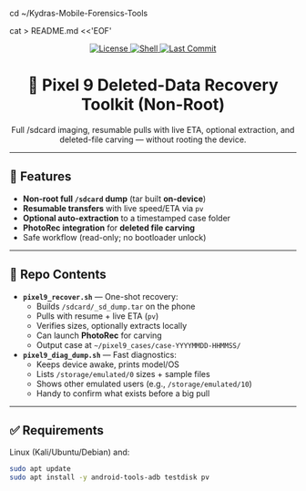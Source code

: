 cd ~/Kydras-Mobile-Forensics-Tools

cat > README.md <<'EOF'
<p align="center">
  <a href="https://github.com/Kydras8/Kydras-Mobile-Forensics-Tools/blob/main/LICENSE">
    <img src="https://img.shields.io/github/license/Kydras8/Kydras-Mobile-Forensics-Tools?color=blue&style=for-the-badge" alt="License">
  </a>
  <a href="#">
    <img src="https://img.shields.io/badge/shell-bash-green?style=for-the-badge&logo=gnu-bash" alt="Shell">
  </a>
  <a href="https://github.com/Kydras8/Kydras-Mobile-Forensics-Tools/commits/main">
    <img src="https://img.shields.io/github/last-commit/Kydras8/Kydras-Mobile-Forensics-Tools?style=for-the-badge" alt="Last Commit">
  </a>
</p>

<h1 align="center">📱 Pixel 9 Deleted-Data Recovery Toolkit (Non-Root)</h1>

<p align="center">
  Full /sdcard imaging, resumable pulls with live ETA, optional extraction, and deleted-file carving — without rooting the device.
</p>

---

## 🚀 Features
- **Non-root full `/sdcard` dump** (tar built **on-device**)
- **Resumable transfers** with live speed/ETA via `pv`
- **Optional auto-extraction** to a timestamped case folder
- **PhotoRec integration** for **deleted file carving**
- Safe workflow (read-only; no bootloader unlock)

---

## 📁 Repo Contents
- **`pixel9_recover.sh`** — One-shot recovery:
  - Builds `/sdcard/_sd_dump.tar` on the phone
  - Pulls with resume + live ETA (`pv`)
  - Verifies sizes, optionally extracts locally
  - Can launch **PhotoRec** for carving
  - Output case at `~/pixel9_cases/case-YYYYMMDD-HHMMSS/`
- **`pixel9_diag_dump.sh`** — Fast diagnostics:
  - Keeps device awake, prints model/OS
  - Lists `/storage/emulated/0` sizes + sample files
  - Shows other emulated users (e.g., `/storage/emulated/10`)
  - Handy to confirm what exists before a big pull

---

## ✅ Requirements
Linux (Kali/Ubuntu/Debian) and:
```bash
sudo apt update
sudo apt install -y android-tools-adb testdisk pv
